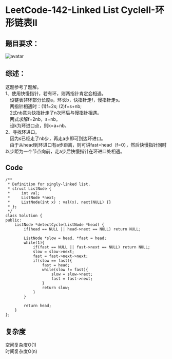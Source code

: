 # LeetCode-142-Linked List CycleII-环形链表II

## 题目要求：
![avatar](https:///github.com/JakeChanFangZiyuan20/MyLeetCode/blob/master/img/142.png)


## 综述：
这题参考了题解。  
1、使用快慢指针，若有环，则两指针肯定会相遇。  
&emsp;设链表非环部分长度a，环长b，快指针走f，慢指针走s。  
&emsp;两指针相遇时：(1)f=2s; (2)f=s+nb;  
&emsp;2式nb意为快指针走了n次环后与慢指针相遇。  
&emsp;两式求解f=2nb，s=nb。  
&emsp;设k为环进口点，则k=a+nb。  
2、寻找环进口。  
&emsp;因为s已经走了nb步，再走a步即可到达环进口。  
&emsp;由于从head到环进口有a步距离，则可讲fast=head（f=0），然后快慢指针同时以步距为一个节点向前，走a步后快慢指针在环进口处相遇。  

## Code
```
/**
 * Definition for singly-linked list.
 * struct ListNode {
 *     int val;
 *     ListNode *next;
 *     ListNode(int x) : val(x), next(NULL) {}
 * };
 */
class Solution {
public:
    ListNode *detectCycle(ListNode *head) {
        if(head == NULL || head->next == NULL) return NULL;

        ListNode *slow = head, *fast = head;
        while(1){
            if(fast == NULL || fast->next == NULL) return NULL;
            slow = slow->next;
            fast = fast->next->next;
            if(slow == fast){
                fast = head;
                while(slow != fast){
                    slow = slow->next;
                    fast = fast->next;
                }
                return slow;
            }
        }

        return head;
    }
};
```


## 复杂度
空间复杂度O(1)  
时间复杂度O(n)
